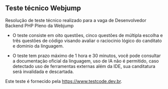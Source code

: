 ## Teste técnico Webjump

Resolução de teste técnico realizado para a vaga de Desenvolvedor Backend PHP Pleno da Webjump

* O teste consiste em oito questões, cinco questões de múltipla escolha e três questões de código visando avaliar o raciocinio lógico do canditato e dominio da linguagem.

* O teste tem prazo máximo de 1 hora e 30 minutos, você pode consultar a documentação oficial da linguagem, uso de IA não é permitido, caso detectado uso de ferramentas externas além da IDE, sua canditatura será invalidada e descartada.

Este teste é fornecido pela https://www.testcode.dev.br.